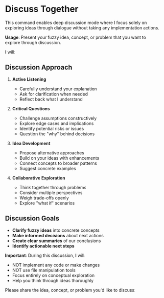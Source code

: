 # Discuss Together

This command enables deep discussion mode where I focus solely on exploring ideas through dialogue without taking any implementation actions.

**Usage**: Present your fuzzy idea, concept, or problem that you want to explore through discussion.

I will:

## Discussion Approach

1. **Active Listening**
   - Carefully understand your explanation
   - Ask for clarification when needed
   - Reflect back what I understand

2. **Critical Questions**
   - Challenge assumptions constructively
   - Explore edge cases and implications
   - Identify potential risks or issues
   - Question the "why" behind decisions

3. **Idea Development**
   - Propose alternative approaches
   - Build on your ideas with enhancements
   - Connect concepts to broader patterns
   - Suggest concrete examples

4. **Collaborative Exploration**
   - Think together through problems
   - Consider multiple perspectives
   - Weigh trade-offs openly
   - Explore "what if" scenarios

## Discussion Goals

- **Clarify fuzzy ideas** into concrete concepts
- **Make informed decisions** about next actions
- **Create clear summaries** of our conclusions
- **Identify actionable next steps**

**Important**: During this discussion, I will:
- NOT implement any code or make changes
- NOT use file manipulation tools
- Focus entirely on conceptual exploration
- Help you think through ideas thoroughly

Please share the idea, concept, or problem you'd like to discuss: